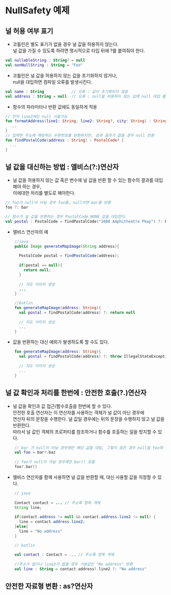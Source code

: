 # NullSafety 예제

## 널 허용 여부 표기

* 코틀린은 별도 표기가 없을 경우 널 값을 허용하지 않는다.  
  널 값을 가질 수 있도록 하려면 명시적으로 타입 뒤에 ?를 붙여줘야 한다.  
```kotlin
val nullableString : String? = null
val nonNullString : String = "Foo"
```

* 코틀린은 널 값을 허용하지 않는 값을 초기화하지 않거나,  
  null을 대입하면 컴파일 오류를 발생시킨다.
```kotlin
val name : String            // 오류 : 값이 초기화되지 않음
val address : String = null  // 오류 : null을 허용하지 않는 값에 null 대입 불가
```

* 함수의 파라미터나 반환 값에도 동일하게 적용  
```kotlin
// 인자 line2에는 null 사용가능
fun formatAddress(line1: String, line2: String?, city: String) : String {
  ...
}
// 입력한 주소에 해당하는 우편번호를 반환하지만, 검색 결과가 없을 경우 null 반환
fun findPostalCode(address : String) : PostalCode? {
  ...
}
```

## 널 값을 대신하는 방법 : 엘비스(?:)연산자

* 널 값을 허용하지 않는 값 혹은 변수에 널 값을 반환 할 수 있는 함수의 결과를 대입해야 하는 경우,  
  이에대한 처리를 별도로 해야한다.
```kotlin
// foo가 null이 아닐 경우 foo를, null이면 bar를 반환
foo ?: bar
```
```kotlin
// 함수가 널 값을 반환하는 경우 PostalCode.NONE 값을 대입한다.
val postal : PostalCode = findPostalCode("1600 Amphitheatre Pkwy") ?: PostalCode.NONE
```

* 엘비스 연산자의 예
```java
    //java
    public Image generateMapImage(String address){
    
      PostalCode postal = findPostalCode(address);
      
      if(postal == null){
        return null;
      }
      
      // 지도 이미지 생성
      ...
    }
```
```kotlin
    //kotlin
    fun generateMapImage(address: String){
      val postal = findPostalCode(address) ?: return null
      
      // 지도 이미지 생성
      ...
    }
```

* 값을 반환하는 대신 예외가 발생하도록 할 수도 있다.
```kotlin
    fun generateMapImage(address: String){
      val postal = findPostalCode(address) ?: throw IllegalStateException()
      
      // 지도 이미지 생성
      ...
    }
```

## 널 값 확인과 처리를 한번에 : 안전한 호출(?.)연산자

* 널 값을 확인과 값 접근/함수호출을 한번에 할 수 있다.  
  안전한 호출 연산자는 이 연산자를 사용하는 객체가 널 값이 아닌 경우에  
  연산자 뒤의 문장을 수행한다. 널 값일 경우에는 뒤의 문장을 수행하지 않고 널 값을 반환한다.  
  따라서 널 값인 객체의 프로퍼티를 참조하거나 함수를 호출하는 일을 방지할 수 있다.
```kotlin
    // bar 가 null이 아닐 경우에만 해당 값을 대입, 그렇지 않은 경우 null을 foo에 대입
    val foo = bar?.baz
    
    // foo가 null이 아닐 경우에만 bar() 호출
    foo?.bar()
```

* 엘비스 연산자를 함께 사용하면 널 값을 반환할 때, 대신 사용할 값을 지정할 수 있다.
```java
    // java
    
    Contact contact = ... // 주소록 항목 객체
    String line;
    
    if(contact.address != null && contact.address.line2 != null) {
      line = contact.address.line2;
    }else{
      line = "No address"
    }
```
```kotlin
    // kotlin
    
    val contact : Contact = ... // 주소록 항목 객체
    
    //주소가 없거나 line2가 없을 경우 기본값인 "No address" 반환
    val line : String = contact.address?.line2 ?: "No address"
```

## 안전한 자료형 변환 : as?연산자



